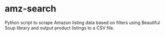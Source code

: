 # amz-search
Python script to scrape Amazon listing data based on filters using Beautiful Soup library and output product listings to a CSV file.
